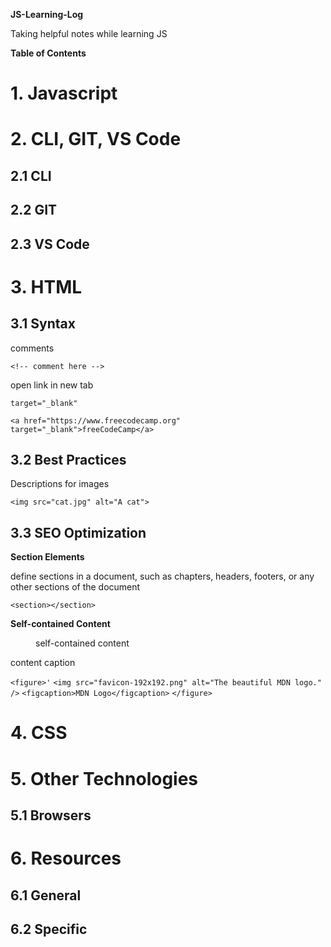 **JS-Learning-Log**

Taking helpful notes while learning JS

**Table of Contents**

# 1. Javascript

# 2. CLI, GIT, VS Code

## 2.1 CLI

## 2.2 GIT

## 2.3 VS Code

# 3. HTML

## 3.1 Syntax

comments

`<!-- comment here -->`

open link in new tab

`target="_blank"`

`<a href="https://www.freecodecamp.org" target="_blank">freeCodeCamp</a>`

## 3.2 Best Practices

Descriptions for images

`<img src="cat.jpg" alt="A cat">`

## 3.3 SEO Optimization

**Section Elements**

define sections in a document, such as chapters, headers, footers, or any other sections of the document

`<section></section>`

**Self-contained Content**

<figure>self-contained content</figure>

<figcaption>content caption</figcaption>

`<figure>'`
  `<img src="favicon-192x192.png" alt="The beautiful MDN logo." />`
  `<figcaption>MDN Logo</figcaption>`
`</figure>`

# 4. CSS

# 5. Other Technologies

## 5.1 Browsers

# 6. Resources

## 6.1 General

## 6.2 Specific
